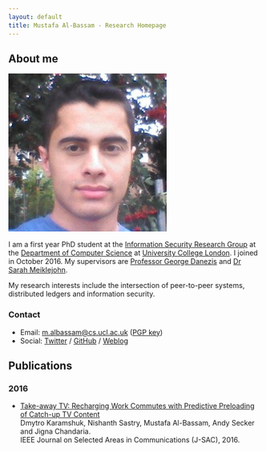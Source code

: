 ```yaml
---
layout: default
title: Mustafa Al-Bassam - Research Homepage
---
```


## About me

<img class="profile-picture" src="photo.jpg">

I am a first year PhD student at the [Information Security Research Group](http://sec.cs.ucl.ac.uk/) at the [Department of Computer Science](http://www.cs.ucl.ac.uk/) at [University College London](http://www.ucl.ac.uk/). I joined in October 2016. My supervisors are [Professor George Danezis](http://www0.cs.ucl.ac.uk/staff/G.Danezis/) and [Dr Sarah Meiklejohn](http://www0.cs.ucl.ac.uk/staff/S.Meiklejohn/).

My research interests include the intersection of peer-to-peer systems, distributed ledgers and information security.

### Contact

- Email: [m.albassam@cs.ucl.ac.uk](mailto:m.albassam@cs.ucl.ac.uk) ([PGP key](https://musalbas.com/pgp.asc))
- Social: [Twitter](https://twitter.com/musalbas) / [GitHub](https://github.com/musalbas) / [Weblog](https://musalbas.com)

## Publications

### 2016

- [Take-away TV: Recharging Work Commutes with Predictive Preloading of Catch-up TV Content](publications/takeawaytv-jsac16.pdf)<br>Dmytro Karamshuk, Nishanth Sastry, Mustafa Al-Bassam, Andy Secker and Jigna Chandaria.<br>IEEE Journal on Selected Areas in Communications (J-SAC), 2016.
